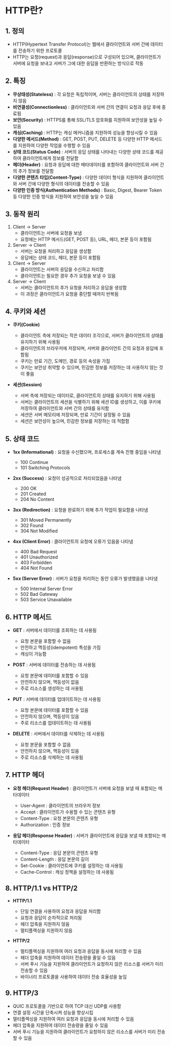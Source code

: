 # HTTP란?

## 1. 정의
- HTTP(Hypertext Transfer Protocol)는 웹에서 클라이언트와 서버 간에 데이터를 전송하기 위한 프로토콜
- HTTP는 요청(request)과 응답(response)으로 구성되어 있으며, 클라이언트가 서버에 요청을 보내고 서버가 그에 대한 응답을 반환하는 방식으로 작동<br>
## 2. 특징
- **무상태성(Stateless)** : 각 요청은 독립적이며, 서버는 클라이언트의 상태를 저장하지 않음
- **비연결성(Connectionless)** : 클라이언트와 서버 간의 연결이 요청과 응답 후에 종료됨
- **보안(Security)** : HTTPS를 통해 SSL/TLS 암호화를 지원하여 보안성을 높일 수 있음
- **캐싱(Caching)** : HTTP는 캐싱 메커니즘을 지원하여 성능을 향상시킬 수 있음
- **다양한 메서드(Method)** : GET, POST, PUT, DELETE 등 다양한 HTTP 메서드를 지원하여 다양한 작업을 수행할 수 있음
- **상태 코드(Status Code)** : 서버의 응답 상태를 나타내는 다양한 상태 코드를 제공하여 클라이언트에게 정보를 전달함
- **헤더(Header)** : 요청과 응답에 대한 메타데이터를 포함하여 클라이언트와 서버 간의 추가 정보를 전달함
- **다양한 콘텐츠 타입(Content-Type)** : 다양한 데이터 형식을 지원하여 클라이언트와 서버 간에 다양한 형식의 데이터를 전송할 수 있음
- **다양한 인증 방식(Authentication Methods)** : Basic, Digest, Bearer Token 등 다양한 인증 방식을 지원하여 보안성을 높일 수 있음

## 3. 동작 원리
1. Client -> Server
   - 클라이언트는 서버에 요청을 보냄
   - 요청에는 HTTP 메서드(GET, POST 등), URL, 헤더, 본문 등이 포함됨
2. Server -> Client
   - 서버는 요청을 처리하고 응답을 생성함
   - 응답에는 상태 코드, 헤더, 본문 등이 포함됨
3. Client -> Server
   - 클라이언트는 서버의 응답을 수신하고 처리함
   - 클라이언트는 필요한 경우 추가 요청을 보낼 수 있음
4. Server -> Client
   - 서버는 클라이언트의 추가 요청을 처리하고 응답을 생성함
   - 이 과정은 클라이언트가 요청을 중단할 때까지 반복됨

## 4. 쿠키와 세션
- **쿠키(Cookie)** 
  - 클라이언트 측에 저장되는 작은 데이터 조각으로, 서버가 클라이언트의 상태를 유지하기 위해 사용됨
  - 클라이언트의 브라우저에 저장되며, 서버와 클라이언트 간의 요청과 응답에 포함됨
  - 쿠키는 만료 기간, 도메인, 경로 등의 속성을 가짐
  - 쿠키는 보안상 취약할 수 있으며, 민감한 정보를 저장하는 데 사용하지 않는 것이 좋음
    

- **세션(Session)**
  - 서버 측에 저장되는 데이터로, 클라이언트의 상태를 유지하기 위해 사용됨
  - 서버는 클라이언트의 세션을 식별하기 위해 세션 ID를 생성하고, 이를 쿠키에 저장하여 클라이언트와 서버 간의 상태를 유지함
  - 세션은 서버 메모리에 저장되며, 만료 기간이 설정될 수 있음
  - 세션은 보안성이 높으며, 민감한 정보를 저장하는 데 적합함

## 5. 상태 코드
- **1xx (Informational)** : 요청을 수신했으며, 프로세스를 계속 진행 중임을 나타냄
  - 100 Continue
  - 101 Switching Protocols


- **2xx (Success)** : 요청이 성공적으로 처리되었음을 나타냄
  - 200 OK
  - 201 Created
  - 204 No Content


- **3xx (Redirection)** : 요청을 완료하기 위해 추가 작업이 필요함을 나타냄
    - 301 Moved Permanently
    - 302 Found
    - 304 Not Modified


- **4xx (Client Error)** : 클라이언트의 요청에 오류가 있음을 나타냄
  - 400 Bad Request
  - 401 Unauthorized
  - 403 Forbidden
  - 404 Not Found
  

- **5xx (Server Error)** : 서버가 요청을 처리하는 동안 오류가 발생했음을 나타냄
    - 500 Internal Server Error
    - 502 Bad Gateway
    - 503 Service Unavailable

## 6. HTTP 메서드
- **GET** : 서버에서 데이터를 조회하는 데 사용됨
  - 요청 본문을 포함할 수 없음
  - 안전하고 멱등성(idempotent) 특성을 가짐
  - 캐싱이 가능함


- **POST** : 서버에 데이터를 전송하는 데 사용됨
  - 요청 본문에 데이터를 포함할 수 있음
  - 안전하지 않으며, 멱등성이 없음
  - 주로 리소스를 생성하는 데 사용됨


- **PUT** : 서버에 데이터를 업데이트하는 데 사용됨
    - 요청 본문에 데이터를 포함할 수 있음
    - 안전하지 않으며, 멱등성이 있음
    - 주로 리소스를 업데이트하는 데 사용됨


- **DELETE** : 서버에서 데이터를 삭제하는 데 사용됨
  - 요청 본문을 포함할 수 없음
  - 안전하지 않으며, 멱등성이 있음
  - 주로 리소스를 삭제하는 데 사용됨


## 7. HTTP 헤더
- **요청 헤더(Request Header)** : 클라이언트가 서버에 요청을 보낼 때 포함되는 메타데이터
  - User-Agent : 클라이언트의 브라우저 정보
  - Accept : 클라이언트가 수용할 수 있는 콘텐츠 유형
  - Content-Type : 요청 본문의 콘텐츠 유형
  - Authorization : 인증 정보


- **응답 헤더(Response Header)** : 서버가 클라이언트에 응답을 보낼 때 포함되는 메타데이터
    - Content-Type : 응답 본문의 콘텐츠 유형
    - Content-Length : 응답 본문의 길이
    - Set-Cookie : 클라이언트에 쿠키를 설정하는 데 사용됨
    - Cache-Control : 캐싱 정책을 설정하는 데 사용됨

## 8. HTTP/1.1 vs HTTP/2
- **HTTP/1.1**
  - 단일 연결을 사용하여 요청과 응답을 처리함
  - 요청과 응답이 순차적으로 처리됨
  - 헤더 압축을 지원하지 않음
  - 멀티플렉싱을 지원하지 않음


- **HTTP/2**
  - 멀티플렉싱을 지원하여 여러 요청과 응답을 동시에 처리할 수 있음
  - 헤더 압축을 지원하여 데이터 전송량을 줄일 수 있음
  - 서버 푸시 기능을 지원하여 클라이언트가 요청하지 않은 리소스를 서버가 미리 전송할 수 있음
  - 바이너리 프로토콜을 사용하여 데이터 전송 효율성을 높임

## 9. HTTP/3
  - QUIC 프로토콜을 기반으로 하여 TCP 대신 UDP를 사용함
  - 연결 설정 시간을 단축시켜 성능을 향상시킴
  - 멀티플렉싱을 지원하여 여러 요청과 응답을 동시에 처리할 수 있음
  - 헤더 압축을 지원하여 데이터 전송량을 줄일 수 있음
  - 서버 푸시 기능을 지원하여 클라이언트가 요청하지 않은 리소스를 서버가 미리 전송할 수 있음